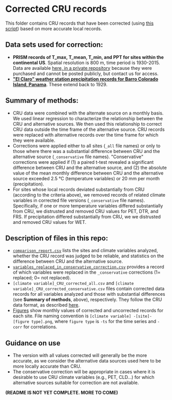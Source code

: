 # Corrected CRU records

This folder contains CRU records that have been corrected (using [this script](https://github.com/forestgeo/Climate/blob/master/Climate_Data/CRU/scripts/compare%26correct/compare_correct.m)) based on more accurate local records.

## Data sets used for correction:
- **PRISM records of T_max, T_mean, T_min, and PPT for sites within the continental US**. Spatial resolution is 800 m, time period is 1930-2015. Data are available [here, in a private repository](https://github.com/forestgeo/Climate_private/tree/master/PRISM%20data) because they were purchased and cannot be posted publicly, but contact us for access. 
- **["El Claro" weather station precipitation records for Barro Colorado Island, Panama](https://github.com/forestgeo/Climate/tree/master/Climate_Data/Met_Stations/BCI/El_Claro_precip_starting_1929)**. These extend back to 1929.  

## Summary of methods:
- CRU data were combined with the alternate source on a monthly basis. We used linear regression to characterize the relationship between the CRU and alternative sources. We then used this relationship to correct CRU data outside the time frame of the alternative source. CRU records were replaced with alternative records over the time frame for which they were available.
- Corrections were applied either to all sites (`_all` file names) or only to those where there was a substantial difference between CRU and the alternative source (`_conservative` file names). "Conservative" corrections were applied if (1) a paired t-test revealed a significant difference between CRU and the alternative source, and (2) the absolute value of the mean monthly difference between CRU and the alternative source exceeded 2.5 °C (temperature variables) or 20 mm per month (precipitation). 
- For sites whose local records deviated substantially from CRU (according to the criteria above), we removed records of related climate variables in corrected file versions (`_conservative` file names). Specifically, if one or more temperature variables differed substantially from CRU, we distrusted and removed CRU values for PET, DTR, and FRS. If precipitation differed substantially from CRU, we we distrusted and removed CRU values for WET. 

## Description of files in this repo:
- [`comparison_report.csv`](https://github.com/forestgeo/Climate/blob/master/Climate_Data/CRU/CRU_corrected/comparison_report.csv) lists the sites and climate variables analyzed, whether the CRU record was judged to be reliable, and statistics on the difference between CRU and the alternative source.
- [`variables_replaced_in_conservative_correction.csv`](https://github.com/forestgeo/Climate/blob/master/Climate_Data/CRU/CRU_corrected/variables_replaced_in_conservative_correction.csv) provides a record of which variables were replaced in the `_conservative` corrections (1= replaced; 0= not replaced).
- `[climate variable]_CRU_corrected_all.csv` and `[climate variable]_CRU_corrected_conservative.csv` files contain corrected data records for all variables analyzed and those with substantial differences (see **Summary of methods**, above), respectively. They follow the CRU data format, as described [here](https://github.com/forestgeo/Climate/tree/master/Climate_Data/CRU).
- [Figures](https://github.com/forestgeo/Climate/tree/master/Climate_Data/CRU/CRU_corrected/figures) show monthly values of corrected and uncorrected records for each site. File naming convention is `[climate variable] -[site]-[figure type].png`, where `figure type` is `-ts` for the time series and `-corr` for correlations.

## Guidance on use
- The version with all values corrected will generally be the more accurate, as we consider the alternative data sources used here to be more locally accurate than CRU. 
- The conservative correction will be appropriate in cases where it is desirable to use CRU climate variables (e.g., PET, CLD...) for which alternative sources suitable for correction are not available. 

**(README IS NOT YET COMPLETE. MORE TO COME)**
